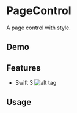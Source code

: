 # PageControl
A page control with style.

## Demo

## Features

* Swift 3
![alt tag](https://raw.githubusercontent.com/jmmanos/InstagramActivityIndicator/master/othersDemo.gif)

## Usage

